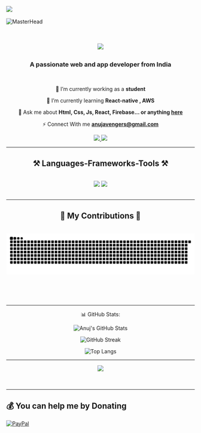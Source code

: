 [![](https://visitcount.itsvg.in/api?id=AnujTiwari-Student&icon=0&color=12)](https://visitcount.itsvg.in)

![MasterHead](https://user-images.githubusercontent.com/90236635/232446433-d5540fa2-fe28-4bb8-b929-cdb51fe61336.gif)

<h1 align="center">
    <img src="https://readme-typing-svg.herokuapp.com/?font=Righteous&size=35&center=true&vCenter=true&width=500&height=70&duration=4000&lines=Hi+There!+👋;+I'm+Anuj+Tiwari!;" />
</h1>

<h3 align="center">A passionate web and app developer from India</h3>

<br/>

<div align="center">
 
 🔭 I’m currently working as a **student**
 
 🌱 I’m currently learning **React-native , AWS**

💬 Ask me about **Html, Css, Js, React, Firebase... or anything [here](https://github.com/AnujTiwari-Student)**

⚡ Connect With me **anujavengers@gmail.com**

 </div>
 
<div align="center"> 
  <a href="mailto:anujavengers@gmail.com">
    <img src="https://img.shields.io/badge/Gmail-333333?style=for-the-badge&logo=gmail&logoColor=red" />
  </a>
  <a href="https://www.linkedin.com/in/anuj-kumar-tiwari-770a84238/" target="_blank">
    <img src="https://img.shields.io/badge/LinkedIn-0077B5?style=for-the-badge&logo=linkedin&logoColor=white" target="_blank" />
  </a>
  </div>

 <hr/>
 
<h2 align="center">⚒️ Languages-Frameworks-Tools ⚒️</h2>
<br/>
<div align="center">
    <img src="https://skillicons.dev/icons?i=react,bootstrap,html,css,vscode,github,figma,tailwind,git,postman" />
    <img src="https://skillicons.dev/icons?i=nodejs,python,javascript,typescript,express,firebase,mongodb,c,nextjs,mysql,redux" /><br>
</div>

<br/>
<hr/>

<div align="center">
  <h2>🐍 My Contributions 🐍</h2>
  <br>
  <img alt="snake eating my contributions" src="https://raw.githubusercontent.com/AnujTiwari-Student/AnujTiwari-Student/output/github-contribution-grid-snake.svg" />
  
  <br/><br/><br/>
</div>

<hr/>

<div align="center">
  📊 GitHub Stats:

![Anuj's GitHub Stats](https://github-readme-stats.vercel.app/api?username=AnujTiwari-Student&theme=dark&hide_border=false&include_all_commits=false&count_private=false)

![GitHub Streak](https://nirzak-streak-stats.vercel.app/?user=AnujTiwari-Student&theme=dark&hide_border=false)

![Top Langs](https://github-readme-stats.vercel.app/api/top-langs/?username=AnujTiwari-Student&theme=dark&hide_border=false&include_all_commits=false&count_private=false&layout=compact)

---

[![](https://visitcount.itsvg.in/api?id=AnujTiwari-Student&icon=0&color=0)](https://visitcount.itsvg.in)

</div>

<br/>

<hr/>

## 💰 You can help me by Donating
[![PayPal](https://img.shields.io/badge/PayPal-00457C?style=for-the-badge&logo=paypal&logoColor=white)](https://paypal.me/anuj2901) 

<br/>

